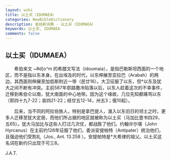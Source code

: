 ```yaml
---
layout: wiki
title: 以土买（IDUMAEA）
categories: NewBibleDictionary
description: 圣经新词典 - 以土买（IDUMAEA）
keywords: 以土买, IDUMAEA
comments: false
---
```


## 以土买（IDUMAEA）

　　希伯来文 ~#d[o^m 的希腊文写法（idoumaia），是指巴勒斯坦西面的一个地区，而不是指以东本身。在出埃及的时代，以东伸展至亚拉巴（Arabah）的两边，其西面则伸展至加低斯附近一带（民廿16）。大卫征服了以东，但*以东及犹大之间不断有冲突。主前587年耶路撒冷陷落以后，以东人趁着这次的不幸事件，迁移到希伯仑以南，犹大南面的中心地带。因为这个缘故，几位先知都痛骂以东（耶四十九7-22；哀四21-22；结廿五12-14，卅五3；俄10起）。

　　后来，当不同的阿拉伯族人，特别是拿巴提人，涌入以东旧日的领土之时，更多人迁移至犹大定居，而他们所占据的地区就被称为以土买（马加比壹书四29，五65）。犹大马加比与这些人打过几次仗，都战胜了他们。约翰许尔堪（John Hyrcanus）在主前约126年征服了他们，委派安提帕特（Antipater）统治他们，且强迫他们受割礼（Jos., Ant. 13.258 ）。安提帕特是*大希律的祖父。以土买这名词在新约只出现于可三8。

J.A.T.










